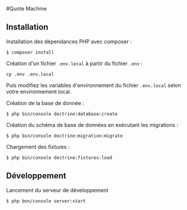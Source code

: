 #Quote Machine

## Installation

Installation des dépendances PHP avec composer :

```shell
$ composer install
```

Création d'un fichier `.env.local` à partir du fichier `.env` :

```shell
cp .env .env.local
```

Puis modifiez les variables d'environnement du fichier `.env.local` selon votre environnement local.

Création de la base de donnée :

```shell
$ php bin/console doctrine:database:create
```

Création du schéma de base de données en exécutant les migrations :

```shell
$ php bin/console doctrine:migration:migrate
```

Chargement des fixtures :

```shell
$ php bin/console doctrine:fixtures:load
```

## Développement

Lancement du serveur de développement

```shell
$ php bon/console server:start
```